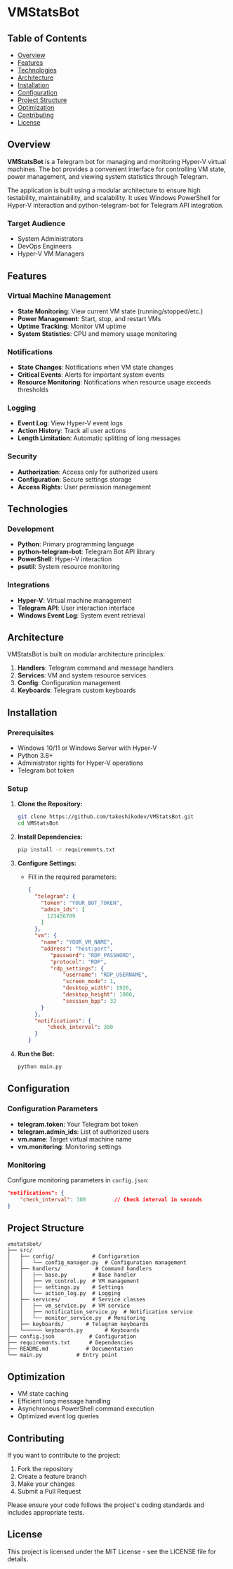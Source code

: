 # VMStatsBot

## Table of Contents

- [Overview](#overview)
- [Features](#features)
- [Technologies](#technologies)
- [Architecture](#architecture)
- [Installation](#installation)
- [Configuration](#configuration)
- [Project Structure](#project-structure)
- [Optimization](#optimization)
- [Contributing](#contributing)
- [License](#license)

## Overview

**VMStatsBot** is a Telegram bot for managing and monitoring Hyper-V virtual machines. The bot provides a convenient interface for controlling VM state, power management, and viewing system statistics through Telegram.

The application is built using a modular architecture to ensure high testability, maintainability, and scalability. It uses Windows PowerShell for Hyper-V interaction and python-telegram-bot for Telegram API integration.

### Target Audience
- System Administrators
- DevOps Engineers
- Hyper-V VM Managers

## Features

### Virtual Machine Management

- **State Monitoring**: View current VM state (running/stopped/etc.)
- **Power Management**: Start, stop, and restart VMs
- **Uptime Tracking**: Monitor VM uptime
- **System Statistics**: CPU and memory usage monitoring

### Notifications

- **State Changes**: Notifications when VM state changes
- **Critical Events**: Alerts for important system events
- **Resource Monitoring**: Notifications when resource usage exceeds thresholds

### Logging

- **Event Log**: View Hyper-V event logs
- **Action History**: Track all user actions
- **Length Limitation**: Automatic splitting of long messages

### Security

- **Authorization**: Access only for authorized users
- **Configuration**: Secure settings storage
- **Access Rights**: User permission management

## Technologies

### Development

- **Python**: Primary programming language
- **python-telegram-bot**: Telegram Bot API library
- **PowerShell**: Hyper-V interaction
- **psutil**: System resource monitoring

### Integrations

- **Hyper-V**: Virtual machine management
- **Telegram API**: User interaction interface
- **Windows Event Log**: System event retrieval

## Architecture

VMStatsBot is built on modular architecture principles:

1. **Handlers**: Telegram command and message handlers
2. **Services**: VM and system resource services
3. **Config**: Configuration management
4. **Keyboards**: Telegram custom keyboards

## Installation

### Prerequisites

- Windows 10/11 or Windows Server with Hyper-V
- Python 3.8+
- Administrator rights for Hyper-V operations
- Telegram bot token

### Setup

1. **Clone the Repository:**
   ```bash
   git clone https://github.com/takeshikodev/VMStatsBot.git
   cd VMStatsBot
   ```

2. **Install Dependencies:**
   ```bash
   pip install -r requirements.txt
   ```

3. **Configure Settings:**
   - Fill in the required parameters:
     ```json
     {
       "telegram": {
         "token": "YOUR_BOT_TOKEN",
         "admin_ids": [
           123456789
         ]
       },
       "vm": {
         "name": "YOUR_VM_NAME",
         "address": "host:port",
            "password": "RDP_PASSWORD",
            "protocol": "RDP",
            "rdp_settings": {
                "username": "RDP_USERNAME",
                "screen_mode": 1,
                "desktop_width": 1920,
                "desktop_height": 1080,
                "session_bpp": 32
         }
       },
       "notifications": {
           "check_interval": 300
       }
     }
     ```

4. **Run the Bot:**
   ```bash
   python main.py
   ```

## Configuration

### Configuration Parameters

- **telegram.token**: Your Telegram bot token
- **telegram.admin_ids**: List of authorized users
- **vm.name**: Target virtual machine name
- **vm.monitoring**: Monitoring settings

### Monitoring

Configure monitoring parameters in `config.json`:
```json
"notifications": {
    "check_interval": 300         // Check interval in seconds
}
```

## Project Structure

```
vmstatsbot/
├── src/
│   ├── config/            # Configuration
│   │   └── config_manager.py  # Configuration management
│   ├── handlers/           # Command handlers
│   │   ├── base.py        # Base handler
│   │   ├── vm_control.py  # VM management
│   │   ├── settings.py    # Settings
│   │   └── action_log.py  # Logging
│   ├── services/          # Service classes
│   │   ├── vm_service.py  # VM service
│   │   ├── notification_service.py  # Notification service
│   │   └── monitor_service.py  # Monitoring
│   ├── keyboards/       # Telegram keyboards
│   └────── keyboards.py       # Keyboards
├── config.json           # Configuration
├── requirements.txt      # Dependencies
├── README.md            # Documentation
└── main.py           # Entry point
```

## Optimization

- VM state caching
- Efficient long message handling
- Asynchronous PowerShell command execution
- Optimized event log queries

## Contributing

If you want to contribute to the project:
1. Fork the repository
2. Create a feature branch
3. Make your changes
4. Submit a Pull Request

Please ensure your code follows the project's coding standards and includes appropriate tests.

## License

This project is licensed under the MIT License - see the LICENSE file for details.
